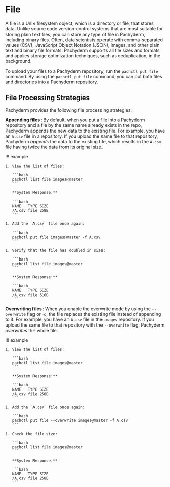 # File

A file is a Unix filesystem object, which is a directory or
file, that stores data. Unlike source code
version-control systems that are most suitable for storing plain text
files, you can store any type of file in Pachyderm, including
binary files. Often, data scientists operate with
comma-separated values (CSV), JavaScript Object Notation (JSON),
images, and other plain text and binary file
formats. Pachyderm supports all file sizes and formats and applies
storage optimization techniques, such as deduplication, in the
background.

To upload your files to a Pachyderm repository, run the
`pachctl put file` command. By using the `pachctl put file`
command, you can put both files and directories into a Pachyderm repository.

## File Processing Strategies

Pachyderm provides the following file processing strategies:

**Appending files**
:   By default, when you put a file into a Pachyderm repository and a
    file by the same name already exists in the repo, Pachyderm appends
    the new data to the existing file.
    For example, you have an `A.csv` file in a repository. If you upload the
    same file to that repository, Pachyderm *appends* the data to the existing
    file, which results in the `A.csv` file having twice the data from its
    original size.

!!! example

    1. View the list of files:

       ```bash
       pachctl list file images@master
       ```

       **System Response:**

       ```bash
       NAME   TYPE SIZE
       /A.csv file 258B
       ```

    1. Add the `A.csv` file once again:

       ```bash
       pachctl put file images@master -f A.csv
       ```

    1. Verify that the file has doubled in size:

       ```bash
       pachctl list file images@master
       ```

       **System Response:**

       ```bash
       NAME   TYPE SIZE
       /A.csv file 516B
       ```

**Overwriting files**
:   When you enable the overwrite mode by using the `--overwrite`
    flag or `-o`, the file replaces the existing file instead of appending to
    it. For example, you have an `A.csv` file in the `images` repository.
    If you upload the same file to that repository with the
    `--overwrite` flag, Pachyderm *overwrites* the whole file.

!!! example

    1. View the list of files:

       ```bash
       pachctl list file images@master
       ```

       **System Response:**

       ```bash
       NAME   TYPE SIZE
       /A.csv file 258B
       ```

    1. Add the `A.csv` file once again:

       ```bash
       pachctl put file --overwrite images@master -f A.csv
       ```

    1. Check the file size:

       ```bash
       pachctl list file images@master
       ```

       **System Response:**

       ```bash
       NAME   TYPE SIZE
       /A.csv file 258B
       ```

